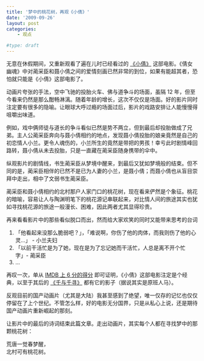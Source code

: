 ```yaml
---
title: '梦中的桃花树，再观《小倩》'
date: '2009-09-26'
layout: post
categories:
    - 观点

#type: draft
---
```


无意在休假期间，又重新观看了遍在儿时已经看过的 [《小倩》](http://www.douban.com/subject/1293098/) 这部电影。《倩女幽魂》中对蔺采臣和聂小倩之间的爱情刻画已然非常的到位，如果有能超其者，恐怕就只能是《小倩》这部电影了。

动画片夸张的手法，空中飞驰的投胎火车、佛与道争斗的场面，虽隔 12 年，但至今看来仍然是那么酣畅淋漓。随着年龄的增长，这次不仅仅是场面。好的影片同时注定要有很多的隐喻。让眼球大呼过瘾的场面过后，影片的戏路安排让人能慢慢得咀嚼出味道。

例如，戏中俩师徒与道长的争斗看似已然是势不两立，但到最后却投胎做成了兄弟。主人公蔺采臣奔向与聂小倩相约的地点，发现聂小倩投胎的娘亲竟然是自己的初恋情人小兰。更令人魂伤的，小兰所生的竟然是带把的男孩！幸亏此时剧情峰回路转，聂小倩从未去投胎，只是一直藏在蔺采臣随身携带的伞中。

纵观影片的剧情线，书生蔺采臣从梦境中醒来，到最后又犹如梦境般的结束。但不同的是，蔺采臣相伴的已然不是已为人妻的小兰，是聂小倩；而聂小倩也从盲目崇拜中走出，相中了文弱书生蔺采臣。

蔺采臣和聂小倩相约的北村那户人家门口的桃花树，现在看来俨然是个象征。桃花的暗喻，容易让人与陶渊明笔下的桃花源记串联起来，对比情人间的旅途其实也犹如寻找桃花源的旅途一般漫长、困难，因此两者尤其显得珍贵。

再来看看影片中的那些看似脱口而出，然而给大家欢笑的同时又能带来思考的台词

1. 「他看起来没那么脆弱吧？」，「难说啊，你伤了他的肉体，而我则伤了他的心灵…」 - 小兰夫妇
2. 「以前干活忙是为了她，现在是为了忘记她而干活忙，人总是离不开个忙字」- 蔺采臣
3. ...

再叹一次，单从  [IMDB 上 6 分的得分](http://www.imdb.cn/title/tt0125037) 即可证明，《小倩》这部电影注定是个经典，以至于其后的 [《千与千寻》](http://www.douban.com/subject/1291561/) 都有它的影子（据说其实是原班人马）。

反观目前的国产动画片（尤其是大陆）我甚至感到了绝望，唯一仅存的记忆也仅仅停留在了上个世纪。不管怎么样，好的电影无分国界，只是从私心上说，还是期待国产动画片重新崛起的那刻。

让影片中的最后的诗词结束此篇文章。走出动画片，其实每个人都在寻找梦中的那颗桃花树：

<pre>荒唐一觉春梦醒，
北村可有桃花树。</pre>
